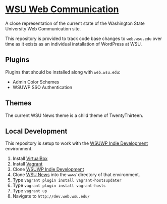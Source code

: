 # [WSU Web Communication](http://web.wsu.edu/)

A close representation of the current state of the Washington State University Web Communication site.

This repository is provided to track code base changes to `web.wsu.edu` over time as it exists as an individual installation of WordPress at WSU.

## Plugins

Plugins that should be installed along with `web.wsu.edu`:

* Admin Color Schemes
* WSUWP SSO Authentication

## Themes

The current WSU News theme is a child theme of TwentyThirteen.

## Local Development

This repository is setup to work with the [WSUWP Indie Development](https://github.com/washingtonstateuniversity/WSUWP-Indie-Development) environment.

1. Install [VirtualBox](http://virtualbox.org)
1. Install [Vagrant](http://vagrantup.com)
1. Clone [WSUWP Indie Development](https://github.com/washingtonstateuniversity/WSUWP-Indie-Development)
1. Clone [WSU News](https://github.com/washingtonstateuniversity/WSU-News) into the `www/` directory of that environment.
1. Type `vagrant plugin install vagrant-hostsupdater`
1. Type `vagrant plugin install vagrant-hosts`
1. Type `vagrant up`
1. Navigate to `http://dev.web.wsu.edu/`